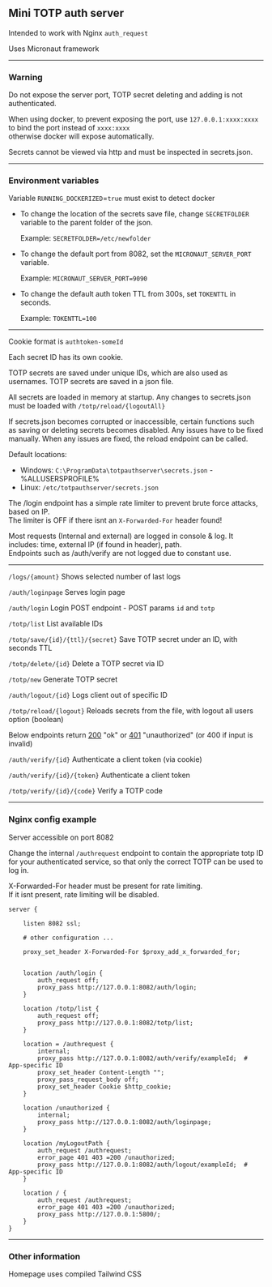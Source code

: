 ## Mini TOTP auth server

Intended to work with Nginx `auth_request`

Uses Micronaut framework

---

### Warning

Do not expose the server port, TOTP secret deleting and adding is not authenticated.

When using docker, to prevent exposing the port, use `127.0.0.1:xxxx:xxxx` to bind the port instead of `xxxx:xxxx`<br>otherwise docker will expose automatically.

Secrets cannot be viewed via http and must be inspected in secrets.json.

---
### Environment variables

Variable `RUNNING_DOCKERIZED`=`true` must exist to detect docker

- To change the location of the secrets save file, change `SECRETFOLDER` variable to the parent folder of the json.

    Example: `SECRETFOLDER=/etc/newfolder`


-  To change the default port from 8082, set the `MICRONAUT_SERVER_PORT` variable. 

    Example: `MICRONAUT_SERVER_PORT=9090`


- To change the default auth token TTL from 300s, set `TOKENTTL` in seconds.

    Example: `TOKENTTL=100`

---

Cookie format is `authtoken-someId`

Each secret ID has its own cookie.

TOTP secrets are saved under unique IDs, which are also used as usernames.
TOTP secrets are saved in a json file. 

All secrets are loaded in memory at startup. Any changes to secrets.json must be loaded with 
`/totp/reload/{logoutAll}`

If secrets.json becomes corrupted or inaccessible, certain functions such as saving or deleting secrets becomes disabled. Any issues have to be fixed manually. When any issues are fixed, the reload endpoint can be called.

Default locations:
- Windows: `C:\ProgramData\totpauthserver\secrets.json` - %ALLUSERSPROFILE%
- Linux: `/etc/totpauthserver/secrets.json`

The /login endpoint has a simple rate limiter to prevent brute force attacks, based on IP.<br>The limiter is OFF if there isnt an `X-Forwarded-For` header found!

Most requests (Internal and external) are logged in console & log. It includes: time, external IP (if found in header), path.<br>Endpoints such as /auth/verify are not logged due to constant use.

---


`/logs/{amount}`
Shows selected number of last logs


`/auth/loginpage`
Serves login page


`/auth/login`
Login POST endpoint - POST params `id` and `totp`


`/totp/list`
List available IDs


`/totp/save/{id}/{ttl}/{secret}`
Save TOTP secret under an ID, with seconds TTL


`/totp/delete/{id}`
Delete a TOTP secret via ID


`/totp/new`
Generate TOTP secret


`/auth/logout/{id}`
Logs client out of specific ID


`/totp/reload/{logout}`
Reloads secrets from the file, with logout all users option (boolean)


Below endpoints return <ins>200</ins> "ok" or <ins>401</ins> "unauthorized" (or 400 if input is invalid)


`/auth/verify/{id}`
Authenticate a client token (via cookie)


`/auth/verify/{id}/{token}`
Authenticate a client token


`/totp/verify/{id}/{code}`
Verify a TOTP code


---

### Nginx config example

Server accessible on port 8082

Change the internal `/authrequest` endpoint to contain the appropriate totp ID for your authenticated service, so that only the correct TOTP can be used to log in.

X-Forwarded-For header must be present for rate limiting.<br>If it isnt present, rate limiting will be disabled.

```
server {

    listen 8082 ssl;
	
    # other configuration ...
    
    proxy_set_header X-Forwarded-For $proxy_add_x_forwarded_for;
    

    location /auth/login {
        auth_request off;
        proxy_pass http://127.0.0.1:8082/auth/login;
    }

    location /totp/list {
        auth_request off;
        proxy_pass http://127.0.0.1:8082/totp/list;
    }

    location = /authrequest {
        internal;
        proxy_pass http://127.0.0.1:8082/auth/verify/exampleId;  # App-specific ID
        proxy_set_header Content-Length "";
        proxy_pass_request_body off;
        proxy_set_header Cookie $http_cookie;
    }

    location /unauthorized {
        internal;
        proxy_pass http://127.0.0.1:8082/auth/loginpage;
    }

    location /myLogoutPath {
        auth_request /authrequest;
        error_page 401 403 =200 /unauthorized;
        proxy_pass http://127.0.0.1:8082/auth/logout/exampleId;  # App-specific ID
    }

    location / {
        auth_request /authrequest;
        error_page 401 403 =200 /unauthorized;
        proxy_pass http://127.0.0.1:5800/;
    }
}
```

---

### Other information

Homepage uses compiled Tailwind CSS 